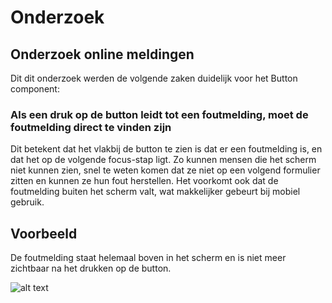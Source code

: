<!--
@license EUPL-1.2
Copyright (c) 2021 Gemeente Utrecht
-->

<!-- markdownlint-disable MD033 -->

# Onderzoek

## Onderzoek online meldingen

Dit dit onderzoek werden de volgende zaken duidelijk voor het Button component:

### Als een druk op de button leidt tot een foutmelding, moet de foutmelding direct te vinden zijn

Dit betekent dat het vlakbij de button te zien is dat er een foutmelding is, en dat het op de volgende focus-stap ligt.
Zo kunnen mensen die het scherm niet kunnen zien, snel te weten komen dat ze niet op een volgend formulier zitten en kunnen ze hun fout herstellen. Het voorkomt ook dat de foutmelding buiten het scherm valt, wat makkelijker gebeurt bij mobiel gebruik.

## Voorbeeld

De foutmelding staat helemaal boven in het scherm en is niet meer zichtbaar na het drukken op de button.

![alt text](screenshot_buttons_001.png "Titel")
